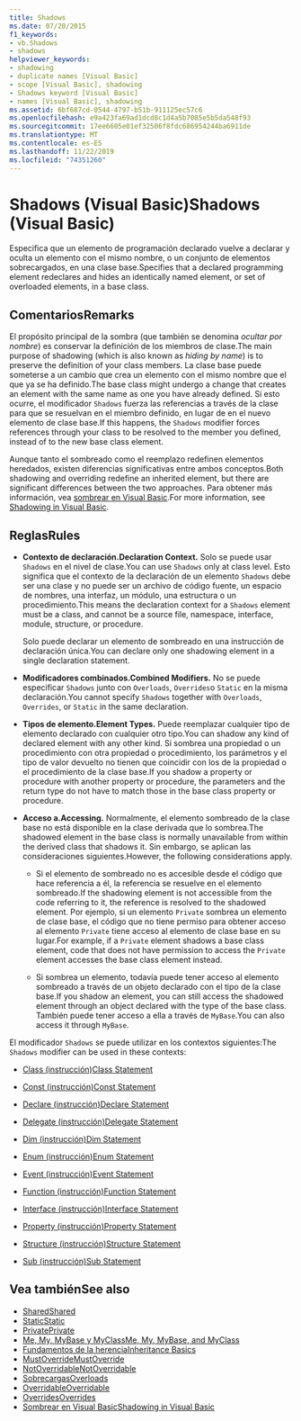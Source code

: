 ```yaml
---
title: Shadows
ms.date: 07/20/2015
f1_keywords:
- vb.Shadows
- shadows
helpviewer_keywords:
- shadowing
- duplicate names [Visual Basic]
- scope [Visual Basic], shadowing
- Shadows keyword [Visual Basic]
- names [Visual Basic], shadowing
ms.assetid: 6bf687cd-0544-4797-b51b-911125ec57c6
ms.openlocfilehash: e9a423fa69ad1dcd8c1d4a5b7085e5b5da548f93
ms.sourcegitcommit: 17ee6605e01ef32506f8fdc686954244ba6911de
ms.translationtype: MT
ms.contentlocale: es-ES
ms.lasthandoff: 11/22/2019
ms.locfileid: "74351260"
---
```

# <a name="shadows-visual-basic"></a><span data-ttu-id="3f004-102">Shadows (Visual Basic)</span><span class="sxs-lookup"><span data-stu-id="3f004-102">Shadows (Visual Basic)</span></span>

<span data-ttu-id="3f004-103">Especifica que un elemento de programación declarado vuelve a declarar y oculta un elemento con el mismo nombre, o un conjunto de elementos sobrecargados, en una clase base.</span><span class="sxs-lookup"><span data-stu-id="3f004-103">Specifies that a declared programming element redeclares and hides an identically named element, or set of overloaded elements, in a base class.</span></span>

## <a name="remarks"></a><span data-ttu-id="3f004-104">Comentarios</span><span class="sxs-lookup"><span data-stu-id="3f004-104">Remarks</span></span>

<span data-ttu-id="3f004-105">El propósito principal de la sombra (que también se denomina *ocultar por nombre*) es conservar la definición de los miembros de clase.</span><span class="sxs-lookup"><span data-stu-id="3f004-105">The main purpose of shadowing (which is also known as *hiding by name*) is to preserve the definition of your class members.</span></span> <span data-ttu-id="3f004-106">La clase base puede someterse a un cambio que crea un elemento con el mismo nombre que el que ya se ha definido.</span><span class="sxs-lookup"><span data-stu-id="3f004-106">The base class might undergo a change that creates an element with the same name as one you have already defined.</span></span> <span data-ttu-id="3f004-107">Si esto ocurre, el modificador `Shadows` fuerza las referencias a través de la clase para que se resuelvan en el miembro definido, en lugar de en el nuevo elemento de clase base.</span><span class="sxs-lookup"><span data-stu-id="3f004-107">If this happens, the `Shadows` modifier forces references through your class to be resolved to the member you defined, instead of to the new base class element.</span></span>

<span data-ttu-id="3f004-108">Aunque tanto el sombreado como el reemplazo redefinen elementos heredados, existen diferencias significativas entre ambos conceptos.</span><span class="sxs-lookup"><span data-stu-id="3f004-108">Both shadowing and overriding redefine an inherited element, but there are significant differences between the two approaches.</span></span> <span data-ttu-id="3f004-109">Para obtener más información, vea [sombrear en Visual Basic](../../../visual-basic/programming-guide/language-features/declared-elements/shadowing.md).</span><span class="sxs-lookup"><span data-stu-id="3f004-109">For more information, see [Shadowing in Visual Basic](../../../visual-basic/programming-guide/language-features/declared-elements/shadowing.md).</span></span>

## <a name="rules"></a><span data-ttu-id="3f004-110">Reglas</span><span class="sxs-lookup"><span data-stu-id="3f004-110">Rules</span></span>

- <span data-ttu-id="3f004-111">**Contexto de declaración.**</span><span class="sxs-lookup"><span data-stu-id="3f004-111">**Declaration Context.**</span></span> <span data-ttu-id="3f004-112">Solo se puede usar `Shadows` en el nivel de clase.</span><span class="sxs-lookup"><span data-stu-id="3f004-112">You can use `Shadows` only at class level.</span></span> <span data-ttu-id="3f004-113">Esto significa que el contexto de la declaración de un elemento `Shadows` debe ser una clase y no puede ser un archivo de código fuente, un espacio de nombres, una interfaz, un módulo, una estructura o un procedimiento.</span><span class="sxs-lookup"><span data-stu-id="3f004-113">This means the declaration context for a `Shadows` element must be a class, and cannot be a source file, namespace, interface, module, structure, or procedure.</span></span>

  <span data-ttu-id="3f004-114">Solo puede declarar un elemento de sombreado en una instrucción de declaración única.</span><span class="sxs-lookup"><span data-stu-id="3f004-114">You can declare only one shadowing element in a single declaration statement.</span></span>

- <span data-ttu-id="3f004-115">**Modificadores combinados.**</span><span class="sxs-lookup"><span data-stu-id="3f004-115">**Combined Modifiers.**</span></span> <span data-ttu-id="3f004-116">No se puede especificar `Shadows` junto con `Overloads`, `Overrides`o `Static` en la misma declaración.</span><span class="sxs-lookup"><span data-stu-id="3f004-116">You cannot specify `Shadows` together with `Overloads`, `Overrides`, or `Static` in the same declaration.</span></span>

- <span data-ttu-id="3f004-117">**Tipos de elemento.**</span><span class="sxs-lookup"><span data-stu-id="3f004-117">**Element Types.**</span></span> <span data-ttu-id="3f004-118">Puede reemplazar cualquier tipo de elemento declarado con cualquier otro tipo.</span><span class="sxs-lookup"><span data-stu-id="3f004-118">You can shadow any kind of declared element with any other kind.</span></span> <span data-ttu-id="3f004-119">Si sombrea una propiedad o un procedimiento con otra propiedad o procedimiento, los parámetros y el tipo de valor devuelto no tienen que coincidir con los de la propiedad o el procedimiento de la clase base.</span><span class="sxs-lookup"><span data-stu-id="3f004-119">If you shadow a property or procedure with another property or procedure, the parameters and the return type do not have to match those in the base class property or procedure.</span></span>

- <span data-ttu-id="3f004-120">**Acceso a.**</span><span class="sxs-lookup"><span data-stu-id="3f004-120">**Accessing.**</span></span> <span data-ttu-id="3f004-121">Normalmente, el elemento sombreado de la clase base no está disponible en la clase derivada que lo sombrea.</span><span class="sxs-lookup"><span data-stu-id="3f004-121">The shadowed element in the base class is normally unavailable from within the derived class that shadows it.</span></span> <span data-ttu-id="3f004-122">Sin embargo, se aplican las consideraciones siguientes.</span><span class="sxs-lookup"><span data-stu-id="3f004-122">However, the following considerations apply.</span></span>

  - <span data-ttu-id="3f004-123">Si el elemento de sombreado no es accesible desde el código que hace referencia a él, la referencia se resuelve en el elemento sombreado.</span><span class="sxs-lookup"><span data-stu-id="3f004-123">If the shadowing element is not accessible from the code referring to it, the reference is resolved to the shadowed element.</span></span> <span data-ttu-id="3f004-124">Por ejemplo, si un elemento `Private` sombrea un elemento de clase base, el código que no tiene permiso para obtener acceso al elemento `Private` tiene acceso al elemento de clase base en su lugar.</span><span class="sxs-lookup"><span data-stu-id="3f004-124">For example, if a `Private` element shadows a base class element, code that does not have permission to access the `Private` element accesses the base class element instead.</span></span>

  - <span data-ttu-id="3f004-125">Si sombrea un elemento, todavía puede tener acceso al elemento sombreado a través de un objeto declarado con el tipo de la clase base.</span><span class="sxs-lookup"><span data-stu-id="3f004-125">If you shadow an element, you can still access the shadowed element through an object declared with the type of the base class.</span></span> <span data-ttu-id="3f004-126">También puede tener acceso a ella a través de `MyBase`.</span><span class="sxs-lookup"><span data-stu-id="3f004-126">You can also access it through `MyBase`.</span></span>

<span data-ttu-id="3f004-127">El modificador `Shadows` se puede utilizar en los contextos siguientes:</span><span class="sxs-lookup"><span data-stu-id="3f004-127">The `Shadows` modifier can be used in these contexts:</span></span>

- [<span data-ttu-id="3f004-128">Class (instrucción)</span><span class="sxs-lookup"><span data-stu-id="3f004-128">Class Statement</span></span>](../../../visual-basic/language-reference/statements/class-statement.md)

- [<span data-ttu-id="3f004-129">Const (instrucción)</span><span class="sxs-lookup"><span data-stu-id="3f004-129">Const Statement</span></span>](../../../visual-basic/language-reference/statements/const-statement.md)

- [<span data-ttu-id="3f004-130">Declare (instrucción)</span><span class="sxs-lookup"><span data-stu-id="3f004-130">Declare Statement</span></span>](../../../visual-basic/language-reference/statements/declare-statement.md)

- [<span data-ttu-id="3f004-131">Delegate (instrucción)</span><span class="sxs-lookup"><span data-stu-id="3f004-131">Delegate Statement</span></span>](../../../visual-basic/language-reference/statements/delegate-statement.md)

- [<span data-ttu-id="3f004-132">Dim (instrucción)</span><span class="sxs-lookup"><span data-stu-id="3f004-132">Dim Statement</span></span>](../../../visual-basic/language-reference/statements/dim-statement.md)

- [<span data-ttu-id="3f004-133">Enum (instrucción)</span><span class="sxs-lookup"><span data-stu-id="3f004-133">Enum Statement</span></span>](../../../visual-basic/language-reference/statements/enum-statement.md)

- [<span data-ttu-id="3f004-134">Event (instrucción)</span><span class="sxs-lookup"><span data-stu-id="3f004-134">Event Statement</span></span>](../../../visual-basic/language-reference/statements/event-statement.md)

- [<span data-ttu-id="3f004-135">Function (instrucción)</span><span class="sxs-lookup"><span data-stu-id="3f004-135">Function Statement</span></span>](../../../visual-basic/language-reference/statements/function-statement.md)

- [<span data-ttu-id="3f004-136">Interface (instrucción)</span><span class="sxs-lookup"><span data-stu-id="3f004-136">Interface Statement</span></span>](../../../visual-basic/language-reference/statements/interface-statement.md)

- [<span data-ttu-id="3f004-137">Property (instrucción)</span><span class="sxs-lookup"><span data-stu-id="3f004-137">Property Statement</span></span>](../../../visual-basic/language-reference/statements/property-statement.md)

- [<span data-ttu-id="3f004-138">Structure (instrucción)</span><span class="sxs-lookup"><span data-stu-id="3f004-138">Structure Statement</span></span>](../../../visual-basic/language-reference/statements/structure-statement.md)

- [<span data-ttu-id="3f004-139">Sub (instrucción)</span><span class="sxs-lookup"><span data-stu-id="3f004-139">Sub Statement</span></span>](../../../visual-basic/language-reference/statements/sub-statement.md)

## <a name="see-also"></a><span data-ttu-id="3f004-140">Vea también</span><span class="sxs-lookup"><span data-stu-id="3f004-140">See also</span></span>

- [<span data-ttu-id="3f004-141">Shared</span><span class="sxs-lookup"><span data-stu-id="3f004-141">Shared</span></span>](../../../visual-basic/language-reference/modifiers/shared.md)
- [<span data-ttu-id="3f004-142">Static</span><span class="sxs-lookup"><span data-stu-id="3f004-142">Static</span></span>](../../../visual-basic/language-reference/modifiers/static.md)
- [<span data-ttu-id="3f004-143">Private</span><span class="sxs-lookup"><span data-stu-id="3f004-143">Private</span></span>](../../../visual-basic/language-reference/modifiers/private.md)
- [<span data-ttu-id="3f004-144">Me, My, MyBase y MyClass</span><span class="sxs-lookup"><span data-stu-id="3f004-144">Me, My, MyBase, and MyClass</span></span>](../../../visual-basic/programming-guide/program-structure/me-my-mybase-and-myclass.md)
- [<span data-ttu-id="3f004-145">Fundamentos de la herencia</span><span class="sxs-lookup"><span data-stu-id="3f004-145">Inheritance Basics</span></span>](../../../visual-basic/programming-guide/language-features/objects-and-classes/inheritance-basics.md)
- [<span data-ttu-id="3f004-146">MustOverride</span><span class="sxs-lookup"><span data-stu-id="3f004-146">MustOverride</span></span>](../../../visual-basic/language-reference/modifiers/mustoverride.md)
- [<span data-ttu-id="3f004-147">NotOverridable</span><span class="sxs-lookup"><span data-stu-id="3f004-147">NotOverridable</span></span>](../../../visual-basic/language-reference/modifiers/notoverridable.md)
- [<span data-ttu-id="3f004-148">Sobrecargas</span><span class="sxs-lookup"><span data-stu-id="3f004-148">Overloads</span></span>](../../../visual-basic/language-reference/modifiers/overloads.md)
- [<span data-ttu-id="3f004-149">Overridable</span><span class="sxs-lookup"><span data-stu-id="3f004-149">Overridable</span></span>](../../../visual-basic/language-reference/modifiers/overridable.md)
- [<span data-ttu-id="3f004-150">Overrides</span><span class="sxs-lookup"><span data-stu-id="3f004-150">Overrides</span></span>](../../../visual-basic/language-reference/modifiers/overrides.md)
- [<span data-ttu-id="3f004-151">Sombrear en Visual Basic</span><span class="sxs-lookup"><span data-stu-id="3f004-151">Shadowing in Visual Basic</span></span>](../../../visual-basic/programming-guide/language-features/declared-elements/shadowing.md)
